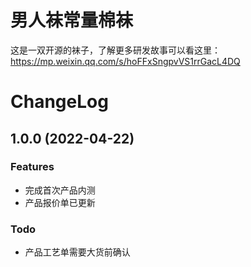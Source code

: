 # 男人袜常量棉袜
这是一双开源的袜子，了解更多研发故事可以看这里：https://mp.weixin.qq.com/s/hoFFxSngpvVS1rrGacL4DQ

# ChangeLog

## 1.0.0 (2022-04-22)

### Features

- 完成首次产品内测
- 产品报价单已更新

### Todo

- 产品工艺单需要大货前确认
